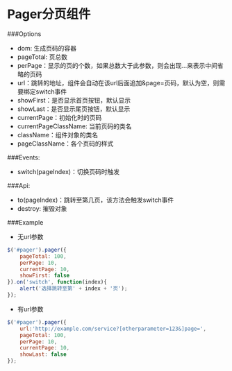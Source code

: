 Pager分页组件
====================== 
 
###Options

* dom: 生成页码的容器
* pageTotal: 页总数
* perPage：显示的页的个数，如果总数大于此参数，则会出现...来表示中间省略的页码
* url：跳转的地址，组件会自动在该url后面追加&page=页码，默认为空，则需要绑定switch事件
* showFirst：是否显示首页按钮，默认显示
* showLast：是否显示尾页按钮，默认显示
* currentPage：初始化时的页码
* currentPageClassName: 当前页码的类名
* className：组件对象的类名
* pageClassName：各个页码的样式

###Events:

* switch(pageIndex)：切换页码时触发

###Api:

* to(pageIndex)：跳转至第几页，该方法会触发switch事件
* destroy: 摧毁对象

###Example

* 无url参数
```js
$('#pager').pager({
	pageTotal: 100,
	perPage: 10,
	currentPage: 10,
	showFirst: false
}).on('switch', function(index){
	alert('选择跳转至第' + index + '页');
});
```
* 有url参数
```js
$('#pager').pager({
 	url:'http://example.com/service?[otherparameter=123&]page=',
	pageTotal: 100,
	perPage: 10,
	currentPage: 10,
	showLast: false
});
```
